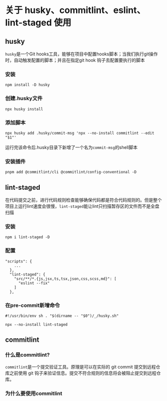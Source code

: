# 关于 husky、commitlint、eslint、lint-staged 使用

## husky

`husky`是一个Git hooks工具，能够在项目中配置hooks脚本；当我们执行git操作时，自动触发配置的脚本；并且在指定git hook 钩子去配置要执行的脚本

### 安装
```
npm install -D husky
```

### 创建.husky文件
```
npx husky install
```

### 添加脚本
```
npx husky add .husky/commit-msg 'npx --no-install commitlint --edit "$1"'
```

运行完该命令后.husky目录下新增了一个名为`commit-msg`的shell脚本

### 安装插件
```
pnpm add @commitlint/cli @commitlint/config-conventional -D
```


## lint-staged
在代码提交之前，进行代码规则检查能够确保代码都是符合代码规则的。但是整个项目上运行lint速度会很慢，`lint-staged`能让lint只扫描暂存区的文件而不是全盘扫描

### 安装
```
npm i lint-staged -D
```

### 配置

```
"scripts": {
    ...
  },
  "lint-staged": {
    "src/**/*.{js,jsx,ts,tsx,json,css,scss,md}": [
      "eslint --fix"
    ]
  },
```

### 在pre-commit新增命令

```
#!/usr/bin/env sh . "$(dirname -- "$0")/_/husky.sh"

npx --no-install lint-staged
```

## commitlint
### 什么是commitlint?
`commitlint`是一个提交验证工具。原理是可以在实际的 git commit 提交到远程仓库之前使用 git 钩子来验证信息。提交不符合规则的信息将会被阻止提交到远程仓库。
### 为什么要使用commitlint


